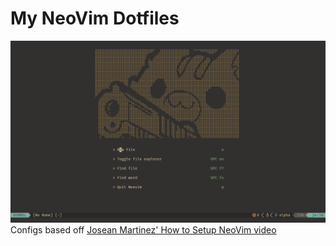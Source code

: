 # My NeoVim Dotfiles
![NeoVim greeter screenshot](./screenshot_greeter.png)
Configs based off [Josean Martinez' How to Setup NeoVim video](https://www.youtube.com/watch?v=6pAG3BHurdM)
